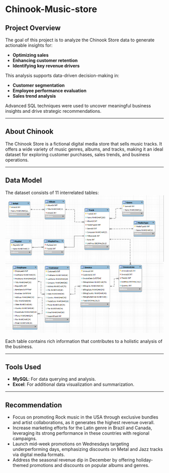# Chinook-Music-store

## Project Overview
The goal of this project is to analyze the Chinook Store data to generate actionable insights for:
- **Optimizing sales**
- **Enhancing customer retention**
- **Identifying key revenue drivers**

This analysis supports data-driven decision-making in:
- **Customer segmentation**
- **Employee performance evaluation**
- **Sales trend analysis**

Advanced SQL techniques were used to uncover meaningful business insights and drive strategic recommendations.

---

## About Chinook
The Chinook Store is a fictional digital media store that sells music tracks. It offers a wide variety of music genres, albums, and tracks, making it an ideal dataset for exploring customer purchases, sales trends, and business operations.

---

## Data Model
The dataset consists of 11 interrelated tables:
![Model](https://github.com/nitesh292/Chinook-Music-store/blob/main/chinohook%20model.png?raw=true)

  

Each table contains rich information that contributes to a holistic analysis of the business.

---

## Tools Used
- **MySQL**: For data querying and analysis.
- **Excel**: For additional data visualization and summarization.

---
## Recommendation
- Focus on promoting Rock music in the USA through exclusive bundles and artist collaborations, as it generates the highest revenue overall.
- Increase marketing efforts for the Latin genre in Brazil and Canada, leveraging its strong performance in these countries with regional campaigns.
- Launch mid-week promotions on Wednesdays targeting underperforming days, emphasizing discounts on Metal and Jazz tracks via digital media formats.
- Address the seasonal revenue dip in December by offering holiday-themed promotions and discounts on popular albums and genres.

